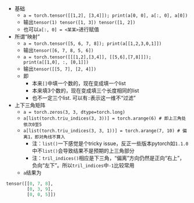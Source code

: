 - 基础
  - `a = torch.tensor([[1,2], [3,4]]); print(a[0, 0], a[:, 0], a[0])`
  - 输出`tensor(1) tensor([1, 3]) tensor([1, 2])`
  - 也可以`a[:, 0] = <某某>`进行赋值
- 所谓“映射”
  - `a = torch.tensor([5, 6, 7, 8]); print(a[[1,2,3,0,1]])`
  - 输出`tensor([6, 7, 8, 5, 6])`
  - `a = torch.tensor([[[1,2],[3,4]], [[5,6],[7,8]]]); print(a[[1,0], :, [0,1]])`
  - 输出`tensor([[5, 7], [2, 4]])`
  - 即
    - 本来`[]`中填一个数的，现在变成填一个list
    - 本来填3个数的，现在变成填三个长度相同的list
    - 也不一定三个list. 可以有`:`表示这一维不“过滤”
- 上下三角矩阵
  - `a = torch.zeros(3, 3, dtype=torch.long)`
  - `a[list(torch.triu_indices(3, 3))] = torch.arange(6) # 即上三角处依次0至5`
  - `a[list(torch.triu_indices(3, 3, 1))] = torch.arange(7, 10) # 偏离1，即对角线不算入`
    - 注：`list()`一下感觉是个tricky issue，反正一些版本pytorch如`1.1.0`中不`list()`会导致结果不是预期的上三角部分
    - 注：`tril_indices()`相应是下三角，“偏离”方向仍然是正向“右上”，负向“左下”。所以`tril_indices`中`-1`比较常用
  - `a`结果为
```python
tensor([[0, 7, 8],
        [0, 3, 9],
        [0, 0, 5]])
```